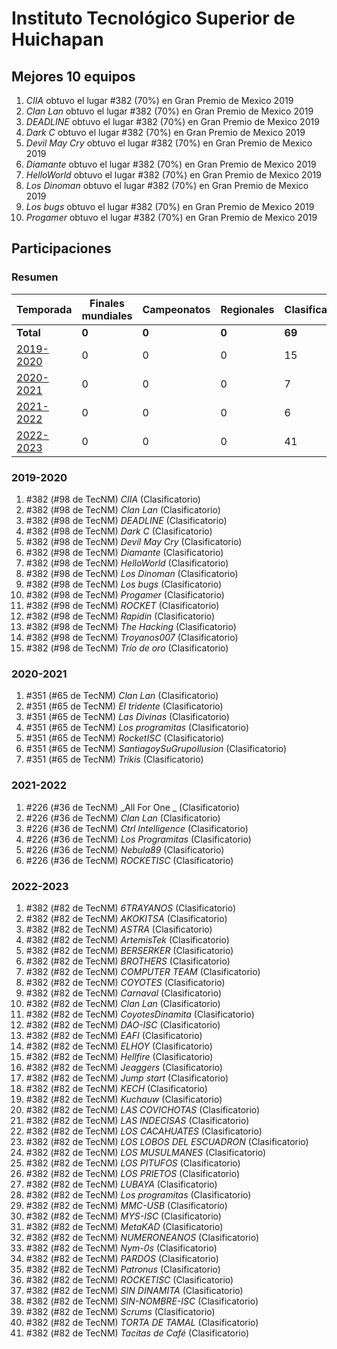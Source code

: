 ---
---

# Instituto Tecnológico Superior de Huichapan

## Mejores 10 equipos

1. _CIIA_ obtuvo el lugar #382 (70%) en Gran Premio de Mexico 2019
1. _Clan Lan_ obtuvo el lugar #382 (70%) en Gran Premio de Mexico 2019
1. _DEADLINE_ obtuvo el lugar #382 (70%) en Gran Premio de Mexico 2019
1. _Dark C_ obtuvo el lugar #382 (70%) en Gran Premio de Mexico 2019
1. _Devil May Cry_ obtuvo el lugar #382 (70%) en Gran Premio de Mexico 2019
1. _Diamante_ obtuvo el lugar #382 (70%) en Gran Premio de Mexico 2019
1. _HelloWorld_ obtuvo el lugar #382 (70%) en Gran Premio de Mexico 2019
1. _Los Dinoman_ obtuvo el lugar #382 (70%) en Gran Premio de Mexico 2019
1. _Los bugs_ obtuvo el lugar #382 (70%) en Gran Premio de Mexico 2019
1. _Progamer_ obtuvo el lugar #382 (70%) en Gran Premio de Mexico 2019

## Participaciones

### Resumen

| Temporada | Finales mundiales | Campeonatos | Regionales | Clasificatorios | Equipos |
| --- | --- | --- | --- | --- | --- |
| **Total** | **0** | **0** | **0** | **69** | **69** |
| [2019-2020](#2019-2020) | 0 | 0 | 0 | 15 | 15 |
| [2020-2021](#2020-2021) | 0 | 0 | 0 | 7 | 7 |
| [2021-2022](#2021-2022) | 0 | 0 | 0 | 6 | 6 |
| [2022-2023](#2022-2023) | 0 | 0 | 0 | 41 | 41 |

### 2019-2020

1. #382 (#98 de TecNM) _CIIA_ (Clasificatorio)
1. #382 (#98 de TecNM) _Clan Lan_ (Clasificatorio)
1. #382 (#98 de TecNM) _DEADLINE_ (Clasificatorio)
1. #382 (#98 de TecNM) _Dark C_ (Clasificatorio)
1. #382 (#98 de TecNM) _Devil May Cry_ (Clasificatorio)
1. #382 (#98 de TecNM) _Diamante_ (Clasificatorio)
1. #382 (#98 de TecNM) _HelloWorld_ (Clasificatorio)
1. #382 (#98 de TecNM) _Los Dinoman_ (Clasificatorio)
1. #382 (#98 de TecNM) _Los bugs_ (Clasificatorio)
1. #382 (#98 de TecNM) _Progamer_ (Clasificatorio)
1. #382 (#98 de TecNM) _ROCKET_ (Clasificatorio)
1. #382 (#98 de TecNM) _Rapidin_ (Clasificatorio)
1. #382 (#98 de TecNM) _The Hacking_ (Clasificatorio)
1. #382 (#98 de TecNM) _Troyanos007_ (Clasificatorio)
1. #382 (#98 de TecNM) _Trío de oro_ (Clasificatorio)

### 2020-2021

1. #351 (#65 de TecNM) _Clan Lan_ (Clasificatorio)
1. #351 (#65 de TecNM) _El tridente_ (Clasificatorio)
1. #351 (#65 de TecNM) _Las Divinas_ (Clasificatorio)
1. #351 (#65 de TecNM) _Los programitas_ (Clasificatorio)
1. #351 (#65 de TecNM) _RocketISC_ (Clasificatorio)
1. #351 (#65 de TecNM) _SantiagoySuGrupoIlusion_ (Clasificatorio)
1. #351 (#65 de TecNM) _Trikis_ (Clasificatorio)

### 2021-2022

1. #226 (#36 de TecNM) _All For One _ (Clasificatorio)
1. #226 (#36 de TecNM) _Clan Lan_ (Clasificatorio)
1. #226 (#36 de TecNM) _Ctrl Intelligence_ (Clasificatorio)
1. #226 (#36 de TecNM) _Los Programitas_ (Clasificatorio)
1. #226 (#36 de TecNM) _Nebula89_ (Clasificatorio)
1. #226 (#36 de TecNM) _ROCKETISC_ (Clasificatorio)

### 2022-2023

1. #382 (#82 de TecNM) _6TRAYANOS_ (Clasificatorio)
1. #382 (#82 de TecNM) _AKOKITSA_ (Clasificatorio)
1. #382 (#82 de TecNM) _ASTRA_ (Clasificatorio)
1. #382 (#82 de TecNM) _ArtemisTek_ (Clasificatorio)
1. #382 (#82 de TecNM) _BERSERKER_ (Clasificatorio)
1. #382 (#82 de TecNM) _BROTHERS_ (Clasificatorio)
1. #382 (#82 de TecNM) _COMPUTER TEAM_ (Clasificatorio)
1. #382 (#82 de TecNM) _COYOTES_ (Clasificatorio)
1. #382 (#82 de TecNM) _Carnaval_ (Clasificatorio)
1. #382 (#82 de TecNM) _Clan Lan_ (Clasificatorio)
1. #382 (#82 de TecNM) _CoyotesDinamita_ (Clasificatorio)
1. #382 (#82 de TecNM) _DAO-ISC_ (Clasificatorio)
1. #382 (#82 de TecNM) _EAFI_ (Clasificatorio)
1. #382 (#82 de TecNM) _ELHOY_ (Clasificatorio)
1. #382 (#82 de TecNM) _Hellfire_ (Clasificatorio)
1. #382 (#82 de TecNM) _Jeaggers_ (Clasificatorio)
1. #382 (#82 de TecNM) _Jump start_ (Clasificatorio)
1. #382 (#82 de TecNM) _KECH_ (Clasificatorio)
1. #382 (#82 de TecNM) _Kuchauw_ (Clasificatorio)
1. #382 (#82 de TecNM) _LAS COVICHOTAS_ (Clasificatorio)
1. #382 (#82 de TecNM) _LAS INDECISAS_ (Clasificatorio)
1. #382 (#82 de TecNM) _LOS CACAHUATES_ (Clasificatorio)
1. #382 (#82 de TecNM) _LOS LOBOS DEL ESCUADRON_ (Clasificatorio)
1. #382 (#82 de TecNM) _LOS MUSULMANES_ (Clasificatorio)
1. #382 (#82 de TecNM) _LOS PITUFOS_ (Clasificatorio)
1. #382 (#82 de TecNM) _LOS PRIETOS_ (Clasificatorio)
1. #382 (#82 de TecNM) _LUBAYA_ (Clasificatorio)
1. #382 (#82 de TecNM) _Los programitas_ (Clasificatorio)
1. #382 (#82 de TecNM) _MMC-USB_ (Clasificatorio)
1. #382 (#82 de TecNM) _MYS-ISC_ (Clasificatorio)
1. #382 (#82 de TecNM) _MetaKAD_ (Clasificatorio)
1. #382 (#82 de TecNM) _NUMERONEANOS_ (Clasificatorio)
1. #382 (#82 de TecNM) _Nym-0s_ (Clasificatorio)
1. #382 (#82 de TecNM) _PARDOS_ (Clasificatorio)
1. #382 (#82 de TecNM) _Patronus_ (Clasificatorio)
1. #382 (#82 de TecNM) _ROCKETISC_ (Clasificatorio)
1. #382 (#82 de TecNM) _SIN DINAMITA_ (Clasificatorio)
1. #382 (#82 de TecNM) _SIN-NOMBRE-ISC_ (Clasificatorio)
1. #382 (#82 de TecNM) _Scrums_ (Clasificatorio)
1. #382 (#82 de TecNM) _TORTA DE TAMAL_ (Clasificatorio)
1. #382 (#82 de TecNM) _Tacitas de Café_ (Clasificatorio)



